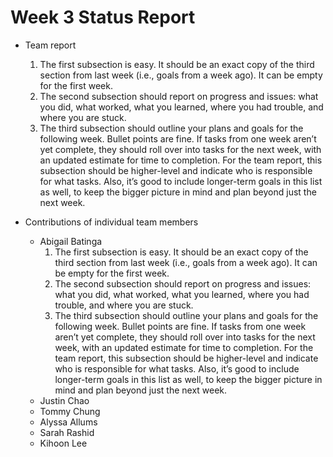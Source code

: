 # Week 3 Status Report

- Team report
  1. The first subsection is easy. It should be an exact copy of the third section from last week (i.e., goals from a week ago). 
  It can be empty for the first week.
  2. The second subsection should report on progress and issues: what you did, what worked, what you learned, where you had trouble, 
  and where you are stuck.
  3. The third subsection should outline your plans and goals for the following week. Bullet points are fine. 
  If tasks from one week aren’t yet complete, they should roll over into tasks for the next week, with an updated estimate for time to completion. 
  For the team report, this subsection should be higher-level and indicate who is responsible for what tasks. 
  Also, it’s good to include longer-term goals in this list as well, to keep the bigger picture in mind and plan beyond just the next week.

- Contributions of individual team members
  * Abigail Batinga
    1. The first subsection is easy. It should be an exact copy of the third section from last week (i.e., goals from a week ago). 
    It can be empty for the first week.
    2. The second subsection should report on progress and issues: what you did, what worked, what you learned, where you had trouble, 
    and where you are stuck.
    3. The third subsection should outline your plans and goals for the following week. Bullet points are fine. 
    If tasks from one week aren’t yet complete, they should roll over into tasks for the next week, with an updated estimate for time to completion. 
    For the team report, this subsection should be higher-level and indicate who is responsible for what tasks. 
    Also, it’s good to include longer-term goals in this list as well, to keep the bigger picture in mind and plan beyond just the next week.
  * Justin Chao
  * Tommy Chung
  * Alyssa Allums
  * Sarah Rashid
  * Kihoon Lee
